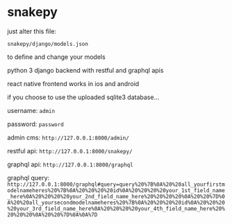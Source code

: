 # snakepy

just alter this file: 

`snakepy/django/models.json`

to define and change your models

python 3 django backend with restful and graphql apis

react native frontend works in ios and android

if you choose to use the uploaded sqlite3 database...

username:
`admin`

password:
`password`

admin cms:
`http://127.0.0.1:8000/admin/`

restful api:
`http://127.0.0.1:8000/snakepy/`

graphql api:
`http://127.0.0.1:8000/graphql`

graphql query:
`http://127.0.0.1:8000/graphql#query=query%20%7B%0A%20%20all_yourfirstmodelnameheres%20%7B%0A%20%20%20%20id%0A%20%20%20%20your_1st_field_name_here%0A%20%20%20%20your_2nd_field_name_here%20%20%20%20%0A%20%20%7D%0A%20%20all_yoursecondmodelnameheres%20%7B%0A%20%20%20%20id%0A%20%20%20%20your_3rd_field_name_here%0A%20%20%20%20your_4th_field_name_here%20%20%20%20%0A%20%20%7D%0A%0A%7D`
